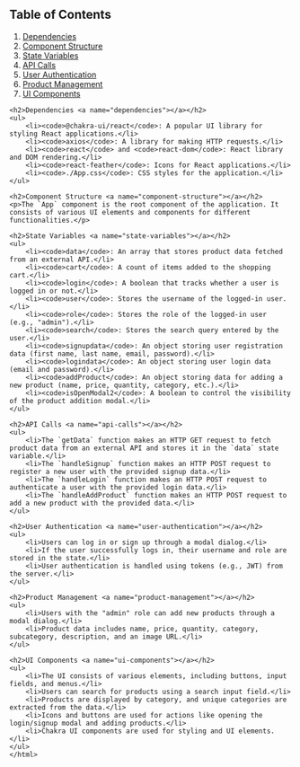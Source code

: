 <html>
    <h2>Table of Contents</h2>
    <ol>
        <li><a href="#dependencies">Dependencies</a></li>
        <li><a href="#component-structure">Component Structure</a></li>
        <li><a href="#state-variables">State Variables</a></li>
        <li><a href="#api-calls">API Calls</a></li>
        <li><a href="#user-authentication">User Authentication</a></li>
        <li><a href="#product-management">Product Management</a></li>
        <li><a href="#ui-components">UI Components</a></li>
    </ol>

    <h2>Dependencies <a name="dependencies"></a></h2>
    <ul>
        <li><code>@chakra-ui/react</code>: A popular UI library for styling React applications.</li>
        <li><code>axios</code>: A library for making HTTP requests.</li>
        <li><code>react</code> and <code>react-dom</code>: React library and DOM rendering.</li>
        <li><code>react-feather</code>: Icons for React applications.</li>
        <li><code>./App.css</code>: CSS styles for the application.</li>
    </ul>

    <h2>Component Structure <a name="component-structure"></a></h2>
    <p>The `App` component is the root component of the application. It consists of various UI elements and components for different functionalities.</p>

    <h2>State Variables <a name="state-variables"></a></h2>
    <ul>
        <li><code>data</code>: An array that stores product data fetched from an external API.</li>
        <li><code>cart</code>: A count of items added to the shopping cart.</li>
        <li><code>login</code>: A boolean that tracks whether a user is logged in or not.</li>
        <li><code>user</code>: Stores the username of the logged-in user.</li>
        <li><code>role</code>: Stores the role of the logged-in user (e.g., "admin").</li>
        <li><code>search</code>: Stores the search query entered by the user.</li>
        <li><code>signupdata</code>: An object storing user registration data (first name, last name, email, password).</li>
        <li><code>logindata</code>: An object storing user login data (email and password).</li>
        <li><code>addProduct</code>: An object storing data for adding a new product (name, price, quantity, category, etc.).</li>
        <li><code>isOpenModal2</code>: A boolean to control the visibility of the product addition modal.</li>
    </ul>

    <h2>API Calls <a name="api-calls"></a></h2>
    <ul>
        <li>The `getData` function makes an HTTP GET request to fetch product data from an external API and stores it in the `data` state variable.</li>
        <li>The `handleSignup` function makes an HTTP POST request to register a new user with the provided signup data.</li>
        <li>The `handleLogin` function makes an HTTP POST request to authenticate a user with the provided login data.</li>
        <li>The `handleAddProduct` function makes an HTTP POST request to add a new product with the provided data.</li>
    </ul>

    <h2>User Authentication <a name="user-authentication"></a></h2>
    <ul>
        <li>Users can log in or sign up through a modal dialog.</li>
        <li>If the user successfully logs in, their username and role are stored in the state.</li>
        <li>User authentication is handled using tokens (e.g., JWT) from the server.</li>
    </ul>

    <h2>Product Management <a name="product-management"></a></h2>
    <ul>
        <li>Users with the "admin" role can add new products through a modal dialog.</li>
        <li>Product data includes name, price, quantity, category, subcategory, description, and an image URL.</li>
    </ul>

    <h2>UI Components <a name="ui-components"></a></h2>
    <ul>
        <li>The UI consists of various elements, including buttons, input fields, and menus.</li>
        <li>Users can search for products using a search input field.</li>
        <li>Products are displayed by category, and unique categories are extracted from the data.</li>
        <li>Icons and buttons are used for actions like opening the login/signup modal and adding products.</li>
        <li>Chakra UI components are used for styling and UI elements.</li>
    </ul>
    </html>
